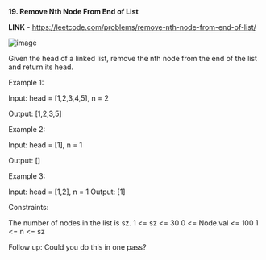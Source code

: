 **19. Remove Nth Node From End of List**

**LINK** - https://leetcode.com/problems/remove-nth-node-from-end-of-list/

![image](https://user-images.githubusercontent.com/92528845/188963562-b2623922-0461-4e6e-8828-99e4eff5f3ca.png)


Given the head of a linked list, remove the nth node from the end of the list and return its head.
 

Example 1:

Input: head = [1,2,3,4,5], n = 2

Output: [1,2,3,5]


Example 2:

Input: head = [1], n = 1

Output: []


Example 3:

Input: head = [1,2], n = 1
Output: [1]
 

Constraints:

The number of nodes in the list is sz.
1 <= sz <= 30
0 <= Node.val <= 100
1 <= n <= sz
 

Follow up: Could you do this in one pass?
